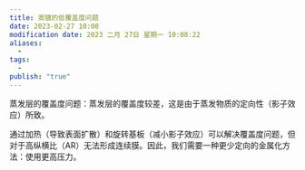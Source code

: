 ```yaml
---
title: 蒸镀的低覆盖度问题
date: 2023-02-27 10:08
modification date: 2023 二月 27日 星期一 10:08:22
aliases:
  - 
tags:
  - 
publish: "true"
---
```


蒸发层的覆盖度问题：蒸发层的覆盖度较差，这是由于蒸发物质的定向性（影子效应）所致。

通过加热（导致表面扩散）和旋转基板（减小影子效应）可以解决覆盖度问题，但对于高纵横比（AR）无法形成连续膜。因此，我们需要一种更少定向的金属化方法：使用更高压力。